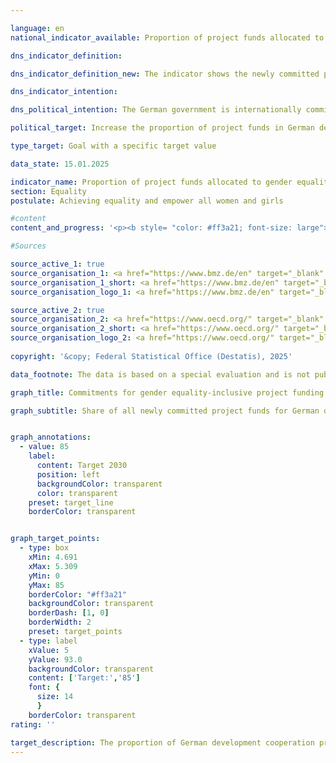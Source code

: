 ```yaml
---

language: en        
national_indicator_available: Proportion of project funds allocated to gender equality in German development cooperation        

dns_indicator_definition:         

dns_indicator_definition_new: The indicator shows the newly committed project funds for German development cooperation projects that take gender equality into account (in per cent).        

dns_indicator_intention:         

dns_political_intention: The German government is internationally committed to gender equality and works with various partners to achieve this. Equal rights, equal duties, equal opportunities and equal power for women and men are explicit goals of German development policy. In addition to projects whose main objective is gender equality, it is also important to promote large-scale projects, for example for transport infrastructure, social security, health, education, <abbr title="and so on (et cetera)" tabindex="0">etc.</abbr>, which integrate gender equality aspects as a secondary objective and thus reach the entire population.        

political_target: Increase the proportion of project funds in German development cooperation that address gender equality to at least 85&nbsp;per cent by 2030        

type_target: Goal with a specific target value        

data_state: 15.01.2025        

indicator_name: Proportion of project funds allocated to gender equality in German development cooperation        
section: Equality        
postulate: Achieving equality and empower all women and girls        

#content         
content_and_progress: '<p><b style= "color: #ff3a21; font-size: large">5.1.g Proportion of project funds allocated to gender equality in German development cooperation</b><br><br>The promotion of gender equality is an integral part of German development cooperation (DC), implemented through the allocation of project funds specifically aimed at this goal. The proportion of funds allocated to projects in German DC that promote gender equality serves as an indicator of the fulfilment of national and international commitments to gender equality.<br><br>Since 1997, the <abbr title="Organisation for Economic Co-operation and Development" tabindex="0">OECD</abbr>-DAC gender equality marker (GG marker) has been mandatory to ensure that gender aspects are taken into account in international development cooperation. The GG marker distinguishes between projects marked as GG1&nbsp;and GG2. GG2&nbsp;projects pursue gender equality as their primary objective, with the promotion of gender equality and the fight against gender-based discrimination being core aims of the initiative. Projects marked GG1&nbsp;consider gender aspects as an important but secondary objective. To ensure that gender equity remains relevant in GG1&nbsp;projects, the <abbr title="Organisation for Economic Co-operation and Development" tabindex="0">OECD</abbr> requires a gender analysis and the presence of at least one relevant output indicator when assigning the GG1&nbsp;marker.<br><br>Both GG1&nbsp;and GG2&nbsp;projects are included in the indicator. While GG2&nbsp;projects have a stronger focus on gender equality, GG1&nbsp;projects often have a broader reach. GG1&nbsp;projects include many large-scale initiatives in areas such as transport infrastructure, social security, health, and education, where gender equality aspects are integrated as a secondary goal to benefit the entire population.<br><br>Between 2019&nbsp;and 2022, the share of newly committed project funds in German DC that took gender equality into account ranged between 40% and 50%. In 2023, this share rose significantly, reaching 73.2%</p>'                

#Sources        

source_active_1: true
source_organisation_1: <a href="https://www.bmz.de/en" target="_blank" onclick="return confirm_alert('the Federal Ministry of Economic Cooperation and Development', 'En')">Federal Ministry of Economic Cooperation and Development</a>
source_organisation_1_short: <a href="https://www.bmz.de/en" target="_blank" onclick="return confirm_alert('the Federal Ministry of Economic Cooperation and Development', 'En')">Federal Ministry of Economic Cooperation and Development</a>
source_organisation_logo_1: <a href="https://www.bmz.de/en" target="_blank" onclick="return confirm_alert('the Federal Ministry of Economic Cooperation and Development', 'En')"><img src="https://dnsTestEnvironment.github.io/dns-indicators/public/OrgImgEn/bmz.png" alt="Federal Ministry of Economic Cooperation and Development" title=" Click here to visit the homepage of the organizationFederal Ministry of Economic Cooperation and Development" style="height:60px; width:148px; border:transparent"/></a>

source_active_2: true
source_organisation_2: <a href="https://www.oecd.org/" target="_blank" onclick="return confirm_alert('theOrganisation for Economic Co-operation and Development', 'En')">Organisation for Economic Co-operation and Development</a>
source_organisation_2_short: <a href="https://www.oecd.org/" target="_blank" onclick="return confirm_alert('theOrganisation for Economic Co-operation and Development', 'En')">Organisation for Economic Co-operation and Development</a>
source_organisation_logo_2: <a href="https://www.oecd.org/" target="_blank" onclick="return confirm_alert('theOrganisation for Economic Co-operation and Development', 'En')"><img src="https://dnsTestEnvironment.github.io/dns-indicators/public/OrgImgEn/oecd.png" alt="Organisation for Economic Co-operation and Development" title=" Click here to visit the homepage of the organizationOrganisation for Economic Co-operation and Development" style="height:60px; width:148px; border:transparent"/></a>
        
copyright: '&copy; Federal Statistical Office (Destatis), 2025'        

data_footnote: The data is based on a special evaluation and is not publicly available.        

graph_title: Commitments for gender equality-inclusive project funding in German development cooperation        

graph_subtitle: Share of all newly committed project funds for German development cooperation projects        


graph_annotations:
  - value: 85
    label:
      content: Target 2030
      position: left
      backgroundColor: transparent
      color: transparent
    preset: target_line
    borderColor: transparent        


graph_target_points:
  - type: box
    xMin: 4.691
    xMax: 5.309
    yMin: 0
    yMax: 85
    borderColor: "#ff3a21"
    backgroundColor: transparent
    borderDash: [1, 0]
    borderWidth: 2
    preset: target_points
  - type: label
    xValue: 5
    yValue: 93.0
    backgroundColor: transparent
    content: ['Target:','85']
    font: {
      size: 14
      }
    borderColor: transparent                        
rating: ''        

target_description: The proportion of German development cooperation project funding dedicated to gender equality should be increased to at least 85&nbsp;per cent by 2030&nbsp;(based on newly committed project funding).<br><br>Current development towards the target, but no conclusive assessment possible. Too few data points.        
---
```


